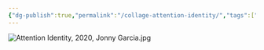 ```yaml
---
{"dg-publish":true,"permalink":"/collage-attention-identity/","tags":["c/green","c/finger-print","c/eye"],"created":"2024-01-16T23:54:36.004-05:00","updated":"2024-01-16T23:56:30.509-05:00"}
---
```



![Attention Identity, 2020, Jonny Garcia.jpg](/img/user/MEDIA/Attention%20Identity,%202020,%20Jonny%20Garcia.jpg)
